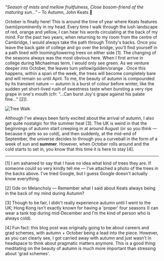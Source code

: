 *"Season of mists and mellow fruitfulness, Close bosom-friend of the maturing sun..."*  – To Autumn, John Keats 🍁 

October is finally here! This is around the time of year where Keats features (semi)prominently in my head. Every time I walk through the lush landscape of red, orange and yellow, I can hear his words circulating at the back of my mind. For the past two years, when returning to my room from the centre of Cambridge, I would always take the path through Trinity's backs. Once you leave the back gate of college and go over the bridge, you'll find yourself in a path lined with looming/towering trees on either side [1]. The changing of the seasons always was the most obvious here. When I first arrive in college during Michaelmas term, I would only see green. As we venture deeper into October, the leaves turn yellow/golden/orange . Once this happens, within a span of the week, the trees will become completely bare and will remain so until April. To me, the beauty of autumn is compounded by its transient nature — autumn is a burst of colour before winter, like the sudden yet short-lived rush of sweetness taste when bursting a very ripe grape in one's mouth (cfr: "...Can burst Joy's grape against his palate fine..." [2]). 

![Tree Walk]({{site.baseurl}}/images/treewalktrin.jpeg)

Although I've always been fairly excited about the arrival of autumn, I also get quite nostalgic for the summer heat [3]. The UK is weird in that the beginnings of autumn start creeping in at around August (or so you think — because it gets so so cold), and then suddenly, at the mid-end of September, the universe decides to through you a curveball in the form of a week of sun and __summer__.  However, when October rolls around and the cold starts to set in, you know that this time it is here to stay [4].

***

[1] I am ashamed to say that I have no idea what kind of trees they are. If someone could so very kindly tell me — I've attached a photo of the trees in the backs above. I've tried Google, but I guess Google doesn't actually know everything. 

[2]  Ode on Melancholy — Remember what I said about Keats always being in the back of my mind during Autumn?

[3] Though to be fair, I didn't really experience autumn until I went to the UK; Hong Kong isn't exactly known for having a 'proper' four seasons (I can wear a tank top during mid-December and I'm the kind of person who is always cold).

[4] Fun fact: this blog post was originally going to be about careers and grad schemes, with autumn + October being a lead into the piece. However, as you can clearly see, I got carried away with autumn and just wasn't in headspace to think about pragmatic matters anymore. This is a good thing: meditating on the beauty of autumn is much more important than stressing about 'grad schemes'. 
